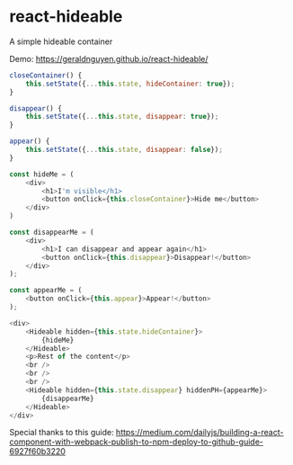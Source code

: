 # react-hideable
A simple hideable container

Demo: https://geraldnguyen.github.io/react-hideable/

```javascript
closeContainer() {
    this.setState({...this.state, hideContainer: true});
}

disappear() {
    this.setState({...this.state, disappear: true});
}

appear() {
    this.setState({...this.state, disappear: false});
}
```

```javascript
const hideMe = (
    <div>
        <h1>I'm visible</h1>
        <button onClick={this.closeContainer}>Hide me</button>
    </div>
)

const disappearMe = (
    <div>
        <h1>I can disappear and appear again</h1>
        <button onClick={this.disappear}>Disappear!</button>
    </div>
);

const appearMe = (
    <button onClick={this.appear}>Appear!</button>
);
```

```javascript
<div>
    <Hideable hidden={this.state.hideContainer}>
        {hideMe}
    </Hideable>
    <p>Rest of the content</p>
    <br />
    <br />
    <br />
    <Hideable hidden={this.state.disappear} hiddenPH={appearMe}>
        {disappearMe}
    </Hideable>
</div>
```


Special thanks to this guide: https://medium.com/dailyjs/building-a-react-component-with-webpack-publish-to-npm-deploy-to-github-guide-6927f60b3220
